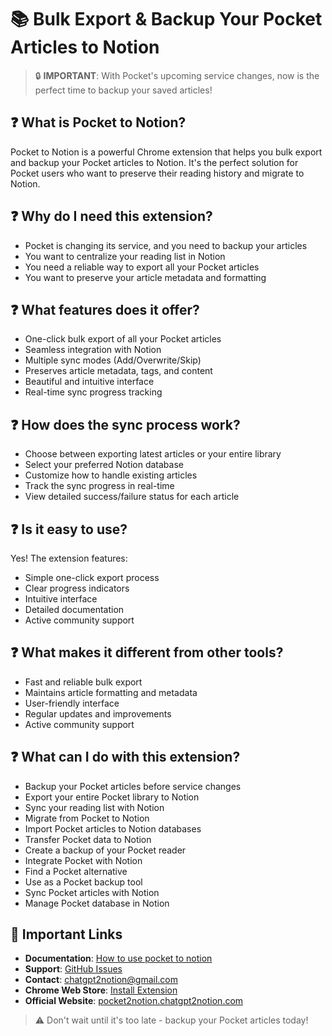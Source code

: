 # 📚 Bulk Export & Backup Your Pocket Articles to Notion

> 🔒 **IMPORTANT**: With Pocket's upcoming service changes, now is the perfect time to backup your saved articles!

## ❓ What is Pocket to Notion?

Pocket to Notion is a powerful Chrome extension that helps you bulk export and backup your Pocket articles to Notion. It's the perfect solution for Pocket users who want to preserve their reading history and migrate to Notion.

## ❓ Why do I need this extension?

- Pocket is changing its service, and you need to backup your articles
- You want to centralize your reading list in Notion
- You need a reliable way to export all your Pocket articles
- You want to preserve your article metadata and formatting

## ❓ What features does it offer?

- One-click bulk export of all your Pocket articles
- Seamless integration with Notion
- Multiple sync modes (Add/Overwrite/Skip)
- Preserves article metadata, tags, and content
- Beautiful and intuitive interface
- Real-time sync progress tracking

## ❓ How does the sync process work?

- Choose between exporting latest articles or your entire library
- Select your preferred Notion database
- Customize how to handle existing articles
- Track the sync progress in real-time
- View detailed success/failure status for each article

## ❓ Is it easy to use?

Yes! The extension features:
- Simple one-click export process
- Clear progress indicators
- Intuitive interface
- Detailed documentation
- Active community support

## ❓ What makes it different from other tools?

- Fast and reliable bulk export
- Maintains article formatting and metadata
- User-friendly interface
- Regular updates and improvements
- Active community support

## ❓ What can I do with this extension?

- Backup your Pocket articles before service changes
- Export your entire Pocket library to Notion
- Sync your reading list with Notion
- Migrate from Pocket to Notion
- Import Pocket articles to Notion databases
- Transfer Pocket data to Notion
- Create a backup of your Pocket reader
- Integrate Pocket with Notion
- Find a Pocket alternative
- Use as a Pocket backup tool
- Sync Pocket articles with Notion
- Manage Pocket database in Notion

## 🔗 Important Links

- **Documentation**: [How to use pocket to notion](https://chatgptsave.notion.site/How-to-use-pocket-to-notion-1ff10052f0c881b9be6cf4ae79217b38)
- **Support**: [GitHub Issues](https://github.com/joysey/pocket-to-notion/issues)
- **Contact**: chatgpt2notion@gmail.com
- **Chrome Web Store**: [Install Extension](https://chromewebstore.google.com/detail/jpbdgankeaohbackdjbnbicfiijaemod)
- **Official Website**: [pocket2notion.chatgpt2notion.com](https://pocket2notion.chatgpt2notion.com)

> ⚠️ Don't wait until it's too late - backup your Pocket articles today!
